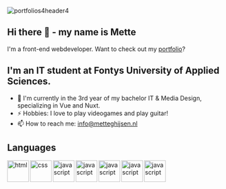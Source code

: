 ![portfolios4header4](https://user-images.githubusercontent.com/84067173/187463620-756486c0-6e05-4a9a-bcd7-31b34bf60c57.png)

## Hi there 👋 - my name is Mette
I'm a front-end webdeveloper.
Want to check out my [portfolio](https://metteghijsen.nl/)?

## I'm an IT student at Fontys University of Applied Sciences. 
- 🌱 I'm currently in the 3rd year of my bachelor IT & Media Design, specializing in Vue and Nuxt.
- ⚡ Hobbies: I love to play videogames and play guitar!
- 📫 How to reach me: info@metteghijsen.nl

## Languages 
<img align="left" alt="html" width="50px" src="https://github.com/metteghijsen/metteghijsen/assets/84067173/39d31284-ed4d-4ded-af28-8a1093adcf31"/>
<img align="left" alt="css" width="50px" src="https://github.com/metteghijsen/metteghijsen/assets/84067173/48cbdb5c-0b34-401e-b478-6dc6db3cfa96"/>
<img align="left" alt="javascript" width="50px" src="https://github.com/metteghijsen/metteghijsen/assets/84067173/499f8d87-8eab-4f12-b7a2-f71d70cc5d04"/>
<img align="left" alt="javascript" width="50px" src="https://github.com/metteghijsen/metteghijsen/assets/84067173/5a8f81b2-fbbb-49c1-998c-f6804cec94d0"/>
<img align="left" alt="javascript" width="50px" src="https://github.com/metteghijsen/metteghijsen/assets/84067173/c395adfe-5256-4538-b9a5-61d38d78c276"/>
<img align="left" alt="javascript" width="50px" src="https://github.com/metteghijsen/metteghijsen/assets/84067173/a917ad7b-afcf-4216-98fe-c2a079f9d192"/>
<img align="left" alt="javascript" width="50px" src="https://github.com/metteghijsen/metteghijsen/assets/84067173/f4126d79-ae18-4b11-899c-4d936f8391e8"/>
